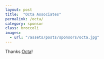```yaml
---
layout: post
title:  "Octa Associates"
permalink: /octa/
category: sponsor
class: broccoli
images: 
  - url: "/assets/posts/sponsors/octa.jpg"
---
```


Thanks [Octa](http://www.octa.co.nz)!
